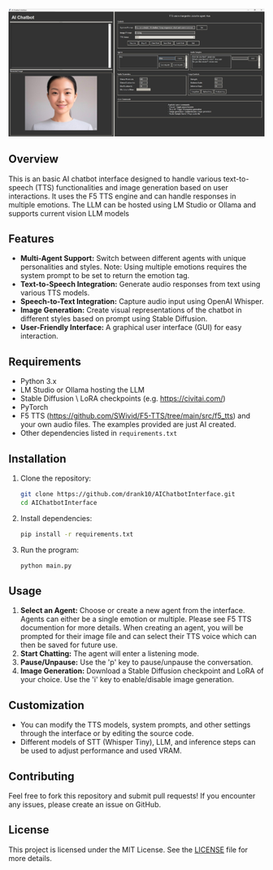 <img src="AnotherChatbot.jpg">

## Overview
This is an basic AI chatbot interface designed to handle various text-to-speech (TTS) functionalities and image generation based on user interactions. It uses the F5 TTS engine and can handle responses in multiple emotions. The LLM can be hosted using LM Studio or Ollama and supports current vision LLM models

## Features
- **Multi-Agent Support:** Switch between different agents with unique personalities and styles. Note: Using multiple emotions requires the system prompt to be set to return the emotion tag. 
- **Text-to-Speech Integration:** Generate audio responses from text using various TTS models.
- **Speech-to-Text Integration:** Capture audio input using OpenAI Whisper.
- **Image Generation:** Create visual representations of the chatbot in different styles based on prompt using Stable Diffusion.
- **User-Friendly Interface:** A graphical user interface (GUI) for easy interaction.

## Requirements
- Python 3.x
- LM Studio or Ollama hosting the LLM
- Stable Diffusion \ LoRA checkpoints (e.g. https://civitai.com/) 
- PyTorch
- F5 TTS (https://github.com/SWivid/F5-TTS/tree/main/src/f5_tts) and your own audio files. The examples provided are just AI created. 
- Other dependencies listed in `requirements.txt`

## Installation

1. Clone the repository:
   ```bash
   git clone https://github.com/drank10/AIChatbotInterface.git
   cd AIChatbotInterface
   ```

2. Install dependencies:
   ```bash
   pip install -r requirements.txt
   ```

3. Run the program:
   ```bash
   python main.py
   ```

## Usage

1. **Select an Agent:** Choose or create a new agent from the interface. Agents can either be a single emotion or multiple. Please see F5 TTS documention for more details. When creating an agent, you will be prompted for their image file and can select their TTS voice which can then be saved for future use.  
2. **Start Chatting:** The agent will enter a listening mode.
3. **Pause/Unpause:** Use the 'p' key to pause/unpause the conversation.
4. **Image Generation:** Download a Stable Diffusion checkpoint and LoRA of your choice. Use the 'i' key to enable/disable image generation. 

## Customization
- You can modify the TTS models, system prompts, and other settings through the interface or by editing the source code.
- Different models of STT (Whisper Tiny), LLM, and inference steps can be used to adjust performance and used VRAM. 

## Contributing

Feel free to fork this repository and submit pull requests! If you encounter any issues, please create an issue on GitHub.

## License

This project is licensed under the MIT License. See the [LICENSE](LICENSE) file for more details.
```
